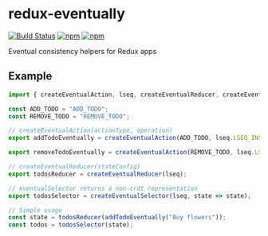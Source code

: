 # redux-eventually

[![Build Status](https://semaphoreci.com/api/v1/annevo/redux-eventually/branches/master/badge.svg)](https://semaphoreci.com/annevo/redux-eventually)
[![npm](https://img.shields.io/npm/v/redux-eventually.svg)](https://www.npmjs.com/package/redux-eventually)
[![npm](https://img.shields.io/npm/dm/redux-eventually.svg)](https://www.npmjs.com/package/redux-eventually)

Eventual consistency helpers for Redux apps


## Example
```javascript
import { createEventualAction, lseq, createEventualReducer, createEventualSelector } from "redux-eventually";

const ADD_TODO = "ADD_TODO";
const REMOVE_TODO = "REMOVE_TODO";

// createEventualAction(actionType, operation)
export addTodoEventually = createEventualAction(ADD_TODO, lseq.LSEQ_INSERT);

export removeTodoEventually = createEventualAction(REMOVE_TODO, lseq.LSEQ_DELETE);

// createEventualReducer(stateConfig)
export todosReducer = createEventualReducer(lseq);

// eventualSelector returns a non-crdt representation
export todosSelector = createEventualSelector(lseq, state => state);

// Simple usage
const state = todosReducer(addTodoEventually("Buy flowers"));
const todos = todosSelector(state);
```